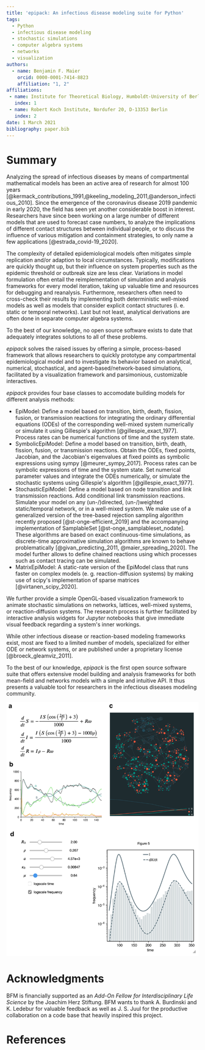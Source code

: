 ```yaml
---
title: 'epipack: An infectious disease modeling suite for Python'
tags:
  - Python
  - infectious disease modeling
  - stochastic simulations
  - computer algebra systems
  - networks
  - visualization
authors:
  - name: Benjamin F. Maier
    orcid: 0000-0001-7414-8823
    affiliation: "1, 2"
affiliations:
 - name: Institute for Theoretical Biology, Humboldt-University of Berlin, Philippstr. 13, D-10115 Berlin
   index: 1
 - name: Robert Koch Institute, Nordufer 20, D-13353 Berlin
   index: 2
date: 1 March 2021
bibliography: paper.bib
---
```


# Summary

Analyzing the spread of infectious diseases by means of compartmental mathematical models
has been an active area of research for almost 100 years
[@kermack_contributions_1991,@keeling_modeling_2011,@anderson_infectious_2010].
Since the emergence of the coronavirus disease 2019 pandemic in early 2020, 
the field has seen yet another considerable boost in interest. Researchers
have since been working on a
large number of different models that are used to forecast case numbers,
to analyze the implications of different contact structures between individual people, or to discuss
the influence of various mitigation and containment strategies, to only name a few applications
[@estrada_covid-19_2020].

The complexity of detailed epidemiological models often mitigates simple replication
and/or adaption to local circumstances.
Typically, modifications are quickly thought up, but their influence on system properties such as the 
epidemic threshold or outbreak size are less clear.
Variations in model formulation often entail the
reimplementation of simulation and analysis frameworks for every model iteration,
taking up valuable time and resources for debugging and reanalysis.
Furthermore, researchers often need to cross-check their results by implementing both
deterministic well-mixed models as well as models that consider explicit contact structures
(i. e. static or temporal networks). Last but not least, analytical derivations are often done in separate computer algebra systems.

To the best of our knowledge, no open source software exists to date that adequately integrates solutions to all of these problems.

*epipack* solves the raised issues by offering a simple, process-based
framework that allows researchers to quickly prototype any compartmental epidemiological model
and to investigate its behavior based on analytical, numerical, stochastical,
and agent-based/network-based simulations, facilitated by a visualization framework and
parsimonious, customizable interactives.

*epipack* provides four base classes to accomodate building models for different analysis methods:

* EpiModel: Define a model based on transition, birth, 
  death, fission, fusion, or transmission reactions for integrating the 
  ordinary differential equations (ODEs) of the corresponding well-mixed system
  numerically or simulate it using Gillespie's algorithm [@gillespie_exact_1977].
  Process rates can be numerical functions of time and the system state.
* SymbolicEpiModel: Define a model based on transition, birth, 
  death, fission, fusion, or transmission reactions. Obtain the ODEs,
  fixed points, Jacobian, and the Jacobian's eigenvalues at fixed points
  as symbolic expressions using sympy [@meurer_sympy_2017]. 
  Process rates can be symbolic expressions of time and the system state.
  Set numerical parameter values and integrate the ODEs numerically, or
  simulate the stochastic systems using Gillespie's algorithm [@gillespie_exact_1977].
* StochasticEpiModel: Define a model based on node transition and
  link transmission reactions. Add conditional link transmission reactions.
  Simulate your model on any (un-/)directed, (un-/)weighted static/temporal
  network, or in a well-mixed system. We make use of a generalized
  version of the tree-based rejection sampling algorithm recently proposed [@st-onge-efficient_2019]
  and the accompanying implementation of SamplableSet [@st-onge_samplableset_nodate]. These
  algorithms are based on exact continuous-time simulations, as 
  discrete-time approximative simulation algorithms are known to behave problematically
  [@givan_predicting_2011, @maier_spreading_2020].
  The model further allows to define chained reactions using which processes such 
  as contact tracing can be simulated.
* MatrixEpiModel: A static-rate version of the EpiModel class that runs faster
  on complex models (e. g. reaction-diffusion systems) by making use
  of scipy's implementation of sparse matrices [@virtanen_scipy_2020].

We further provide a simple OpenGL-based visualization framework to animate
stochastic simulations on networks, lattices, well-mixed systems,
or reaction-diffusion systems.
The research process is further
facilitated by interactive analysis widgets for *Jupyter* notebooks
that give immediate visual feedback
regarding a system's inner workings.

While other infectious disease or reaction-based modeling frameworks exist,
most are fixed to a limited number of models, specialized for either ODE or network systems,
or are published under a proprietary license [@broeck_gleamviz_2011].

To the best of our knowledge, *epipack* is the first open source software suite
that offers extensive model building and analysis frameworks for both mean-field and networks models with a simple and intuitive API.
It thus presents a valuable tool for researchers
in the infectious diseases modeling community.

![Example use cases of *epipack*.](Fig1.png)

# Acknowledgments

BFM is financially supported as an *Add-On Fellow for Interdisciplinary Life Science* by the Joachim Herz Stiftung. BFM wants to thank A. Burdinski and K. Ledebur for valuable feedback as well as J. S. Juul for the productive collaboration on a code base that heavily inspired this project.

# References
